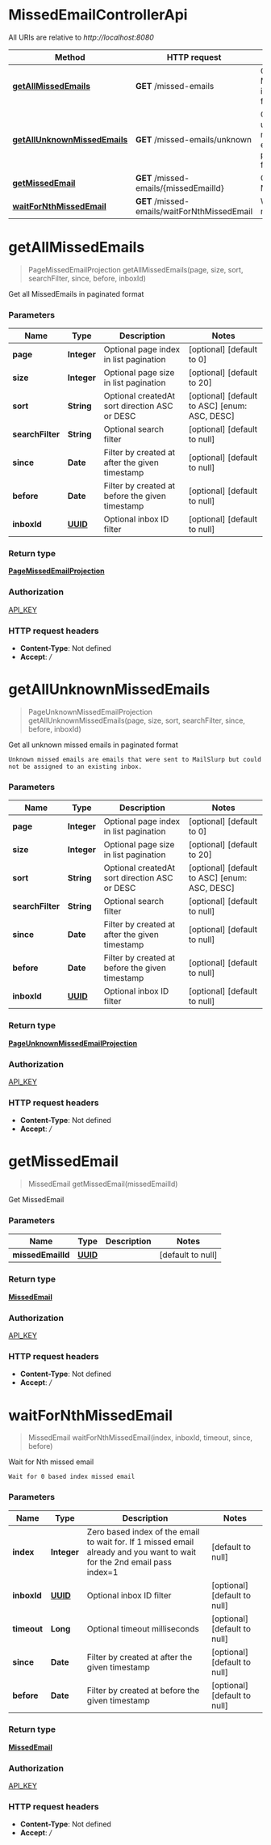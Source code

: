 # MissedEmailControllerApi

All URIs are relative to *http://localhost:8080*

Method | HTTP request | Description
------------- | ------------- | -------------
[**getAllMissedEmails**](MissedEmailControllerApi#getAllMissedEmails) | **GET** /missed-emails | Get all MissedEmails in paginated format
[**getAllUnknownMissedEmails**](MissedEmailControllerApi#getAllUnknownMissedEmails) | **GET** /missed-emails/unknown | Get all unknown missed emails in paginated format
[**getMissedEmail**](MissedEmailControllerApi#getMissedEmail) | **GET** /missed-emails/{missedEmailId} | Get MissedEmail
[**waitForNthMissedEmail**](MissedEmailControllerApi#waitForNthMissedEmail) | **GET** /missed-emails/waitForNthMissedEmail | Wait for Nth missed email


<a name="getAllMissedEmails"></a>
# **getAllMissedEmails**
> PageMissedEmailProjection getAllMissedEmails(page, size, sort, searchFilter, since, before, inboxId)

Get all MissedEmails in paginated format

### Parameters

Name | Type | Description  | Notes
------------- | ------------- | ------------- | -------------
 **page** | **Integer**| Optional page index in list pagination | [optional] [default to 0]
 **size** | **Integer**| Optional page size in list pagination | [optional] [default to 20]
 **sort** | **String**| Optional createdAt sort direction ASC or DESC | [optional] [default to ASC] [enum: ASC, DESC]
 **searchFilter** | **String**| Optional search filter | [optional] [default to null]
 **since** | **Date**| Filter by created at after the given timestamp | [optional] [default to null]
 **before** | **Date**| Filter by created at before the given timestamp | [optional] [default to null]
 **inboxId** | [**UUID**](../Models/)| Optional inbox ID filter | [optional] [default to null]

### Return type

[**PageMissedEmailProjection**](../Models/PageMissedEmailProjection)

### Authorization

[API_KEY](../README#API_KEY)

### HTTP request headers

- **Content-Type**: Not defined
- **Accept**: */*

<a name="getAllUnknownMissedEmails"></a>
# **getAllUnknownMissedEmails**
> PageUnknownMissedEmailProjection getAllUnknownMissedEmails(page, size, sort, searchFilter, since, before, inboxId)

Get all unknown missed emails in paginated format

    Unknown missed emails are emails that were sent to MailSlurp but could not be assigned to an existing inbox.

### Parameters

Name | Type | Description  | Notes
------------- | ------------- | ------------- | -------------
 **page** | **Integer**| Optional page index in list pagination | [optional] [default to 0]
 **size** | **Integer**| Optional page size in list pagination | [optional] [default to 20]
 **sort** | **String**| Optional createdAt sort direction ASC or DESC | [optional] [default to ASC] [enum: ASC, DESC]
 **searchFilter** | **String**| Optional search filter | [optional] [default to null]
 **since** | **Date**| Filter by created at after the given timestamp | [optional] [default to null]
 **before** | **Date**| Filter by created at before the given timestamp | [optional] [default to null]
 **inboxId** | [**UUID**](../Models/)| Optional inbox ID filter | [optional] [default to null]

### Return type

[**PageUnknownMissedEmailProjection**](../Models/PageUnknownMissedEmailProjection)

### Authorization

[API_KEY](../README#API_KEY)

### HTTP request headers

- **Content-Type**: Not defined
- **Accept**: */*

<a name="getMissedEmail"></a>
# **getMissedEmail**
> MissedEmail getMissedEmail(missedEmailId)

Get MissedEmail

### Parameters

Name | Type | Description  | Notes
------------- | ------------- | ------------- | -------------
 **missedEmailId** | [**UUID**](../Models/)|  | [default to null]

### Return type

[**MissedEmail**](../Models/MissedEmail)

### Authorization

[API_KEY](../README#API_KEY)

### HTTP request headers

- **Content-Type**: Not defined
- **Accept**: */*

<a name="waitForNthMissedEmail"></a>
# **waitForNthMissedEmail**
> MissedEmail waitForNthMissedEmail(index, inboxId, timeout, since, before)

Wait for Nth missed email

    Wait for 0 based index missed email

### Parameters

Name | Type | Description  | Notes
------------- | ------------- | ------------- | -------------
 **index** | **Integer**| Zero based index of the email to wait for. If 1 missed email already and you want to wait for the 2nd email pass index&#x3D;1 | [default to null]
 **inboxId** | [**UUID**](../Models/)| Optional inbox ID filter | [optional] [default to null]
 **timeout** | **Long**| Optional timeout milliseconds | [optional] [default to null]
 **since** | **Date**| Filter by created at after the given timestamp | [optional] [default to null]
 **before** | **Date**| Filter by created at before the given timestamp | [optional] [default to null]

### Return type

[**MissedEmail**](../Models/MissedEmail)

### Authorization

[API_KEY](../README#API_KEY)

### HTTP request headers

- **Content-Type**: Not defined
- **Accept**: */*

